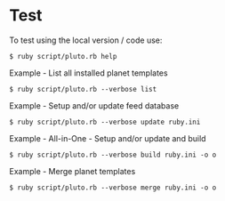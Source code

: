 # Test

To test using the local version / code use:

    $ ruby script/pluto.rb help


Example - List all installed planet templates

    $ ruby script/pluto.rb --verbose list


Example - Setup and/or update feed database

    $ ruby script/pluto.rb --verbose update ruby.ini


Example - All-in-One - Setup and/or update and build

    $ ruby script/pluto.rb --verbose build ruby.ini -o o


Example - Merge planet templates

    $ ruby script/pluto.rb --verbose merge ruby.ini -o o

